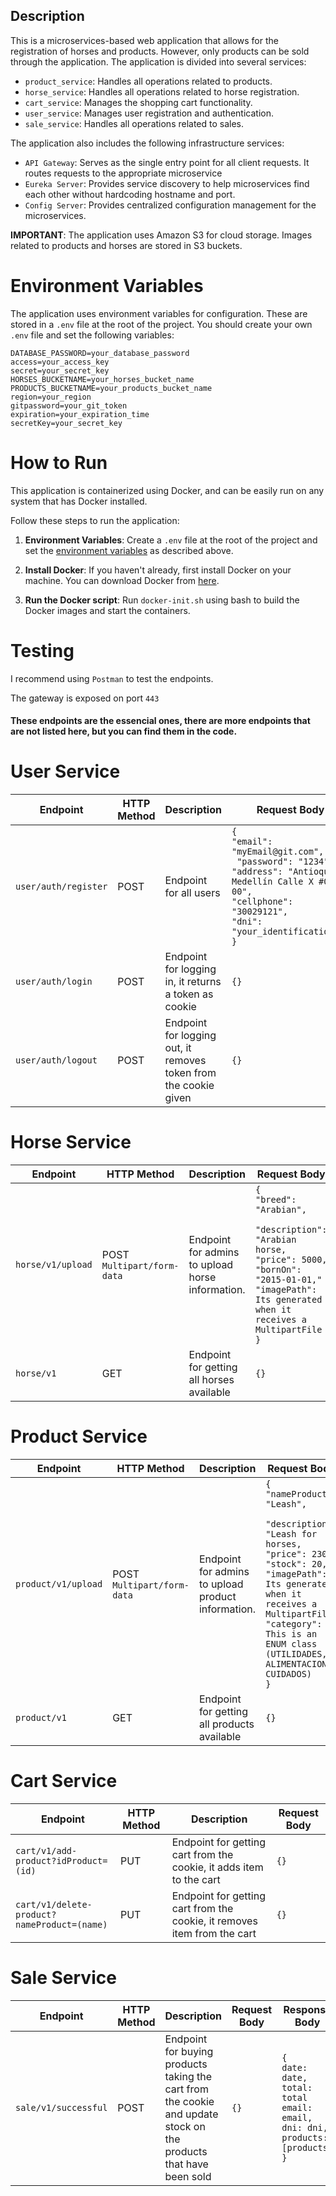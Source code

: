 ## Description

This is a microservices-based web application that allows for the registration of horses and products. However, only products can be sold through the application. The application is divided into several services:

- `product_service`: Handles all operations related to products.
- `horse_service`: Handles all operations related to horse registration.
- `cart_service`: Manages the shopping cart functionality.
- `user_service`: Manages user registration and authentication.
- `sale_service`: Handles all operations related to sales.

The application also includes the following infrastructure services:

- `API Gateway`: Serves as the single entry point for all client requests. It routes requests to the appropriate microservice
- `Eureka Server`: Provides service discovery to help microservices find each other without hardcoding hostname and port.
- `Config Server`: Provides centralized configuration management for the microservices.

**IMPORTANT**: The application uses Amazon S3 for cloud storage. Images related to products and horses are stored in S3 buckets.

# Environment Variables <a name="environment-variables"></a>

The application uses environment variables for configuration. These are stored in a `.env` file at the root of the project. You should create your own `.env` file and set the following variables:

```properties
DATABASE_PASSWORD=your_database_password
access=your_access_key
secret=your_secret_key
HORSES_BUCKETNAME=your_horses_bucket_name
PRODUCTS_BUCKETNAME=your_products_bucket_name
region=your_region
gitpassword=your_git_token
expiration=your_expiration_time
secretKey=your_secret_key
```

# How to Run


This application is containerized using Docker, and can be easily run on any system that has Docker installed.

Follow these steps to run the application:

1. **Environment Variables**: Create a `.env` file at the root of the project and set the [environment variables](#environment-variables) as described above.

2. **Install Docker**: If you haven't already, first install Docker on your machine. You can download Docker from [here](https://www.docker.com/products/docker-desktop).

3. **Run the Docker script**: Run `docker-init.sh` using bash to build the Docker images and start the containers.

# Testing
I recommend using `Postman` to test the endpoints.

The gateway is exposed on port `443`

#### These endpoints are the essencial ones, there are more endpoints that are not listed here, but you can find them in the code.

# User Service
| Endpoint             | HTTP Method | Description                                                      | Request Body                                                                                                                                                                                      | Access                 |
|----------------------|-------------|------------------------------------------------------------------|---------------------------------------------------------------------------------------------------------------------------------------------------------------------------------------------------|------------------------|
| `user/auth/register` | POST        | Endpoint for all users                                           | `{`<br/>`"email": "myEmail@git.com",`<br/>` "password": "1234",` <br/>`"address": "Antioquia, Medellín Calle X #00-00",`<br/>`"cellphone": "30029121",` <br/> `"dni": "your_identification_#"`<br/>`}` | Endpoint for all users          |
| `user/auth/login`    | POST        | Endpoint for logging in, it returns a token as cookie            | `{}`                                                                                                                                                                                              | Endpoint for all users |
| `user/auth/logout`   | POST        | Endpoint for logging out, it removes token from the cookie given | `{}`                                                                                                                                                                                              | Endpoint for all users |

# Horse Service
| Endpoint          | HTTP Method                    | Description                                      | Request Body                                                                                                                                                                                        | Access                         |
|-------------------|--------------------------------|--------------------------------------------------|-----------------------------------------------------------------------------------------------------------------------------------------------------------------------------------------------------|--------------------------------|
| `horse/v1/upload` | POST<br/>`Multipart/form-data` | Endpoint for admins to upload horse information. | `{`<br/>`"breed": "Arabian",`<br/>` "description": "Arabian horse,` <br/>`"price": 5000,`<br/>`"bornOn": "2015-01-01,"` <br/> `"imagePath": Its generated when it receives a MultipartFile`<br/>`}` | Admin (verified from a cookie) |
| `horse/v1`         | GET                            | Endpoint for getting all horses available        | `{}`                                                                                                                                                                                                  | Endpoint for all users         |

# Product Service
| Endpoint            | HTTP Method                    | Description                                        | Request Body                                                                                                                                                                                                                                                           | Access                         |
|---------------------|--------------------------------|----------------------------------------------------|------------------------------------------------------------------------------------------------------------------------------------------------------------------------------------------------------------------------------------------------------------------------|--------------------------------|
| `product/v1/upload` | POST<br/>`Multipart/form-data` | Endpoint for admins to upload product information. | `{`<br/>`"nameProduct": "Leash",`<br/>` "description": "Leash for horses,` <br/>`"price": 2300,`<br/>`"stock": 20,` <br/> `"imagePath": Its generated when it receives a MultipartFile`<br/>`"category": This is an ENUM class (UTILIDADES, ALIMENTACION, CUIDADOS)`<br/>`}` | Admin (verified from a cookie) |
| `product/v1`        | GET                            | Endpoint for getting all products available        | `{}`                                                                                                                                                                                                                                                                   | Endpoint for all users         |

# Cart Service
| Endpoint                                    | HTTP Method | Description                                                              | Request Body                                                                                                                                                                                                                                                          |
|---------------------------------------------|-------------|--------------------------------------------------------------------------|-----------------------------------------------------------------------------------------------------------------------------------------------------------------------------------------------------------------------------------------------------------------------|
| `cart/v1/add-product?idProduct=(id)`        | PUT         | Endpoint for getting cart from the cookie, it adds item to the cart      | `{}` | Admin (verified from a cookie) |
| `cart/v1/delete-product?nameProduct=(name)` | PUT         | Endpoint for getting cart from the cookie, it removes item from the cart | `{}`                                                                                                                                                                                                                                                                  |

# Sale Service
| Endpoint             | HTTP Method | Description                                                                                                       | Request Body | Response Body                                                                                                   |
|----------------------|-------------|-------------------------------------------------------------------------------------------------------------------|-------------|-----------------------------------------------------------------------------------------------------------------|
| `sale/v1/successful` | POST        | Endpoint for buying products taking the cart from the cookie and update stock on the products that have been sold | `{}`        | `{`<br/>`date: date,`<br/>`total: total`<br/>`email: email,`<br/>`dni: dni,`<br/>`products: [products]`<br/>`}` |

